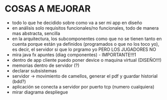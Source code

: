 # COSAS A MEJORAR
- todo lo que he decidido sobre como va a ser mi app en diseño 
- en análisis solo requisitos funcionales/no funcionales, todo de manera mas abstracta, sencilla
- en la arquitectura, los subcomponentes como que no se tienen tanto en cuenta porque están ya definidos (programados o que no los toco yo), es decir, el servidor si que lo prgramo yo PERO LOS JUGADORES NO	 
- mira java fx apuntes (diag componentes) - IMPORTANTE!!!1 
- dentro de app cliente  puedo poner device o maquina virtual (DISEÑO!!!)
- memorias dentro de servidor (?)
- declarar subsistemas  
- servidor -> movimiento de camellos, generar el pdf y guardar historial (bdd?)
- aplicación se conecta a servidor por puerto tcp (numero cualquiera) 
-  mirar diagrama despliegue

